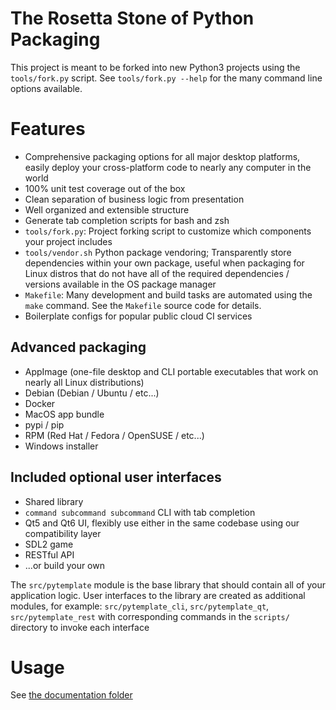 # The Rosetta Stone of Python Packaging

This project is meant to be forked into new Python3 projects using the
`tools/fork.py` script.  See `tools/fork.py --help` for the many command line
options available.

# Features
- Comprehensive packaging options for all major desktop platforms, easily
  deploy your cross-platform code to nearly any computer in the world
- 100% unit test coverage out of the box
- Clean separation of business logic from presentation
- Well organized and extensible structure
- Generate tab completion scripts for bash and zsh
- `tools/fork.py`: Project forking script to customize which components
  your project includes
- `tools/vendor.sh` Python package vendoring; Transparently store
  dependencies within your own package, useful when packaging for Linux
  distros that do not have all of the required dependencies / versions
  available in the OS package manager
- `Makefile`: Many development and build tasks are automated using the `make`
   command.  See the `Makefile` source code for details.
- Boilerplate configs for popular public cloud CI services

## Advanced packaging
- AppImage (one-file desktop and CLI portable executables that work on nearly
  all Linux distributions)
- Debian (Debian / Ubuntu / etc...)
- Docker
- MacOS app bundle
- pypi / pip
- RPM (Red Hat / Fedora / OpenSUSE / etc...)
- Windows installer

## Included optional user interfaces
- Shared library
- `command subcommand subcommand` CLI with tab completion
- Qt5 and Qt6 UI, flexibly use either in the same codebase using our
  compatibility layer
- SDL2 game
- RESTful API
- ...or build your own

The `src/pytemplate` module is the base library that should contain all of your
application logic.  User interfaces to the library are created as additional
modules, for example: `src/pytemplate_cli`, `src/pytemplate_qt`,
`src/pytemplate_rest` with corresponding commands in the `scripts/` directory
to invoke each interface

# Usage
See [the documentation folder](doc/)

